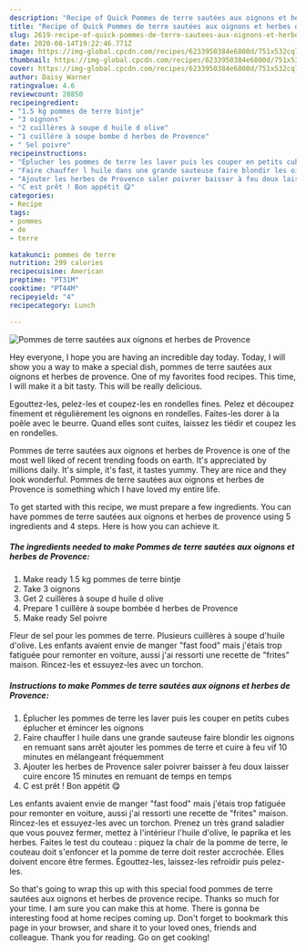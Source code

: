 ```yaml
---
description: "Recipe of Quick Pommes de terre sautées aux oignons et herbes de Provence"
title: "Recipe of Quick Pommes de terre sautées aux oignons et herbes de Provence"
slug: 2619-recipe-of-quick-pommes-de-terre-sautees-aux-oignons-et-herbes-de-provence
date: 2020-08-14T19:22:46.771Z
image: https://img-global.cpcdn.com/recipes/6233950384e6800d/751x532cq70/pommes-de-terre-sautees-aux-oignons-et-herbes-de-provence-photo-principale-de-la-recette.jpg
thumbnail: https://img-global.cpcdn.com/recipes/6233950384e6800d/751x532cq70/pommes-de-terre-sautees-aux-oignons-et-herbes-de-provence-photo-principale-de-la-recette.jpg
cover: https://img-global.cpcdn.com/recipes/6233950384e6800d/751x532cq70/pommes-de-terre-sautees-aux-oignons-et-herbes-de-provence-photo-principale-de-la-recette.jpg
author: Daisy Warner
ratingvalue: 4.6
reviewcount: 20850
recipeingredient:
- "1.5 kg pommes de terre bintje"
- "3 oignons"
- "2 cuillères à soupe d huile d olive"
- "1 cuillère à soupe bombe d herbes de Provence"
- " Sel poivre"
recipeinstructions:
- "Éplucher les pommes de terre les laver puis les couper en petits cubes éplucher et émincer les oignons"
- "Faire chauffer l huile dans une grande sauteuse faire blondir les oignons en remuant sans arrêt ajouter les pommes de terre et cuire à feu vif 10 minutes en mélangeant fréquemment"
- "Ajouter les herbes de Provence saler poivrer baisser à feu doux laisser cuire encore 15 minutes en remuant de temps en temps"
- "C est prêt ! Bon appétit 😋"
categories:
- Recipe
tags:
- pommes
- de
- terre

katakunci: pommes de terre 
nutrition: 299 calories
recipecuisine: American
preptime: "PT31M"
cooktime: "PT44M"
recipeyield: "4"
recipecategory: Lunch

---
```



![Pommes de terre sautées aux oignons et herbes de Provence](https://img-global.cpcdn.com/recipes/6233950384e6800d/751x532cq70/pommes-de-terre-sautees-aux-oignons-et-herbes-de-provence-photo-principale-de-la-recette.jpg)

Hey everyone, I hope you are having an incredible day today. Today, I will show you a way to make a special dish, pommes de terre sautées aux oignons et herbes de provence. One of my favorites food recipes. This time, I will make it a bit tasty. This will be really delicious.

Egouttez-les, pelez-les et coupez-les en rondelles fines. Pelez et découpez finement et régulièrement les oignons en rondelles. Faites-les dorer à la poêle avec le beurre. Quand elles sont cuites, laissez les tiédir et coupez les en rondelles.

Pommes de terre sautées aux oignons et herbes de Provence is one of the most well liked of recent trending foods on earth. It's appreciated by millions daily. It's simple, it's fast, it tastes yummy. They are nice and they look wonderful. Pommes de terre sautées aux oignons et herbes de Provence is something which I have loved my entire life.


To get started with this recipe, we must prepare a few ingredients. You can have pommes de terre sautées aux oignons et herbes de provence using 5 ingredients and 4 steps. Here is how you can achieve it.

<!--inarticleads1-->

##### The ingredients needed to make Pommes de terre sautées aux oignons et herbes de Provence:

1. Make ready 1.5 kg pommes de terre bintje
1. Take 3 oignons
1. Get 2 cuillères à soupe d huile d olive
1. Prepare 1 cuillère à soupe bombée d herbes de Provence
1. Make ready  Sel poivre


Fleur de sel pour les pommes de terre. Plusieurs cuillères à soupe d&#39;huile d&#39;olive. Les enfants avaient envie de manger &#34;fast food&#34; mais j&#39;étais trop fatiguée pour remonter en voiture, aussi j&#39;ai ressorti une recette de &#34;frites&#34; maison. Rincez-les et essuyez-les avec un torchon. 

<!--inarticleads2-->

##### Instructions to make Pommes de terre sautées aux oignons et herbes de Provence:

1. Éplucher les pommes de terre les laver puis les couper en petits cubes éplucher et émincer les oignons
1. Faire chauffer l huile dans une grande sauteuse faire blondir les oignons en remuant sans arrêt ajouter les pommes de terre et cuire à feu vif 10 minutes en mélangeant fréquemment
1. Ajouter les herbes de Provence saler poivrer baisser à feu doux laisser cuire encore 15 minutes en remuant de temps en temps
1. C est prêt ! Bon appétit 😋


Les enfants avaient envie de manger &#34;fast food&#34; mais j&#39;étais trop fatiguée pour remonter en voiture, aussi j&#39;ai ressorti une recette de &#34;frites&#34; maison. Rincez-les et essuyez-les avec un torchon. Prenez un très grand saladier que vous pouvez fermer, mettez à l&#39;intérieur l&#39;huile d&#39;olive, le paprika et les herbes. Faites le test du couteau : piquez la chair de la pomme de terre, le couteau doit s&#39;enfoncer et la pomme de terre doit rester accrochée. Elles doivent encore être fermes. Égouttez-les, laissez-les refroidir puis pelez-les. 

So that's going to wrap this up with this special food pommes de terre sautées aux oignons et herbes de provence recipe. Thanks so much for your time. I am sure you can make this at home. There is gonna be interesting food at home recipes coming up. Don't forget to bookmark this page in your browser, and share it to your loved ones, friends and colleague. Thank you for reading. Go on get cooking!
